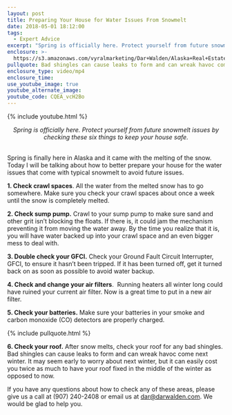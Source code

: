```yaml
---
layout: post
title: Preparing Your House for Water Issues From Snowmelt
date: 2018-05-01 18:12:00
tags:
  - Expert Advice
excerpt: "Spring is officially here. Protect yourself from future snowmelt issues\_by checking these six things to keep your house safe."
enclosure: >-
  https://s3.amazonaws.com/vyralmarketing/Dar+Walden/Alaska+Real+Estate+%257C+Dar+Walden-+Prepare+your+home+for+snowmelt+now.mp4
pullquote: Bad shingles can cause leaks to form and can wreak havoc come next winter.
enclosure_type: video/mp4
enclosure_time:
use_youtube_image: true
youtube_alternate_image:
youtube_code: CQEA_vcH2Bo
---
```


{% include youtube.html %}

<center><em>Spring is officially here. Protect yourself from future snowmelt issues by checking these six things to keep your house safe.</em></center>

<center>&nbsp;</center>

Spring is finally here in Alaska and it came with the melting of the snow. Today I will be talking about how to better prepare your house for the water issues that come with typical snowmelt to avoid future issues.

**1. Check crawl spaces**. All the water from the melted snow has to go somewhere. Make sure you check your crawl spaces about once a week until the snow is completely melted.

**2. Check sump pump.** Crawl to your sump pump to make sure sand and other grit isn’t blocking the floats. If there is, it could jam the mechanism preventing it from moving the water away. By the time you realize that it is, you will have water backed up into your crawl space and an even bigger mess to deal with.

**3. Double check your GFCI.** Check your Ground Fault Circuit Interrupter, GFCI, to ensure it hasn’t been tripped. If it has been turned off, get it turned back on as soon as possible to avoid water backup.

**4. Check and change your air filters**.  Running heaters all winter long could have ruined your current air filter. Now is a great time to put in a new air filter.

**5. Check your batteries.** Make sure your batteries in your smoke and carbon monoxide (CO) detectors are properly charged.

{% include pullquote.html %}

**6. Check your roof.** After snow melts, check your roof for any bad shingles. Bad shingles can cause leaks to form and can wreak havoc come next winter. It may seem early to worry about next winter, but it can easily cost you twice as much to have your roof fixed in the middle of the winter as opposed to now.

If you have any questions about how to check any of these areas, please give us a call at (907) 240-2408 or email us at dar@darwalden.com. We would be glad to help you.